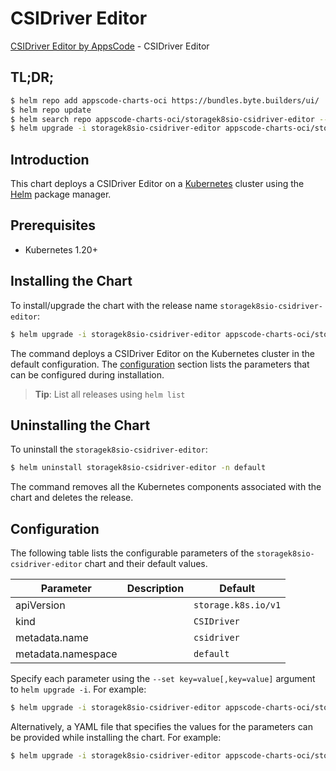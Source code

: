 # CSIDriver Editor

[CSIDriver Editor by AppsCode](https://byte.builders) - CSIDriver Editor

## TL;DR;

```bash
$ helm repo add appscode-charts-oci https://bundles.byte.builders/ui/
$ helm repo update
$ helm search repo appscode-charts-oci/storagek8sio-csidriver-editor --version=v0.4.18
$ helm upgrade -i storagek8sio-csidriver-editor appscode-charts-oci/storagek8sio-csidriver-editor -n default --create-namespace --version=v0.4.18
```

## Introduction

This chart deploys a CSIDriver Editor on a [Kubernetes](http://kubernetes.io) cluster using the [Helm](https://helm.sh) package manager.

## Prerequisites

- Kubernetes 1.20+

## Installing the Chart

To install/upgrade the chart with the release name `storagek8sio-csidriver-editor`:

```bash
$ helm upgrade -i storagek8sio-csidriver-editor appscode-charts-oci/storagek8sio-csidriver-editor -n default --create-namespace --version=v0.4.18
```

The command deploys a CSIDriver Editor on the Kubernetes cluster in the default configuration. The [configuration](#configuration) section lists the parameters that can be configured during installation.

> **Tip**: List all releases using `helm list`

## Uninstalling the Chart

To uninstall the `storagek8sio-csidriver-editor`:

```bash
$ helm uninstall storagek8sio-csidriver-editor -n default
```

The command removes all the Kubernetes components associated with the chart and deletes the release.

## Configuration

The following table lists the configurable parameters of the `storagek8sio-csidriver-editor` chart and their default values.

|     Parameter      | Description |            Default             |
|--------------------|-------------|--------------------------------|
| apiVersion         |             | <code>storage.k8s.io/v1</code> |
| kind               |             | <code>CSIDriver</code>         |
| metadata.name      |             | <code>csidriver</code>         |
| metadata.namespace |             | <code>default</code>           |


Specify each parameter using the `--set key=value[,key=value]` argument to `helm upgrade -i`. For example:

```bash
$ helm upgrade -i storagek8sio-csidriver-editor appscode-charts-oci/storagek8sio-csidriver-editor -n default --create-namespace --version=v0.4.18 --set apiVersion=storage.k8s.io/v1
```

Alternatively, a YAML file that specifies the values for the parameters can be provided while
installing the chart. For example:

```bash
$ helm upgrade -i storagek8sio-csidriver-editor appscode-charts-oci/storagek8sio-csidriver-editor -n default --create-namespace --version=v0.4.18 --values values.yaml
```
